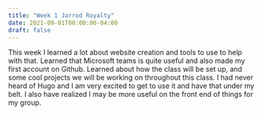 ```yaml
---
title: "Week 1 Jarrod Royalty"
date: 2021-09-01T00:00:00-04:00
draft: false
---
```


This week I learned a lot about website creation and tools to use to help with that. Learned that Microsoft teams is quite useful and also made my first account on Github. Learned about how the class will be set up, and some cool projects we will be working on throughout this class. I had never heard of Hugo and I am very excited to get to use it and have that under my belt. I also have realized I may be more useful on the front end of things for my group.
